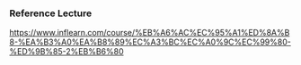 ### Reference Lecture

https://www.inflearn.com/course/%EB%A6%AC%EC%95%A1%ED%8A%B8-%EA%B3%A0%EA%B8%89%EC%A3%BC%EC%A0%9C%EC%99%80-%ED%9B%85-2%EB%B6%80
